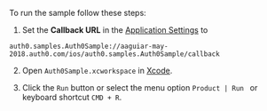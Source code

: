 To run the sample follow these steps:

1) Set the **Callback URL** in the [Application Settings](${manage_url}/#/applications/${account.clientId}/settings) to
```text
auth0.samples.Auth0Sample://aaguiar-may-2018.auth0.com/ios/auth0.samples.Auth0Sample/callback
```
2) Open `Auth0Sample.xcworkspace` in [Xcode](https://developer.apple.com/xcode/).

2) Click the `Run` button or select the menu option `Product | Run ` or keyboard shortcut `CMD + R`.

